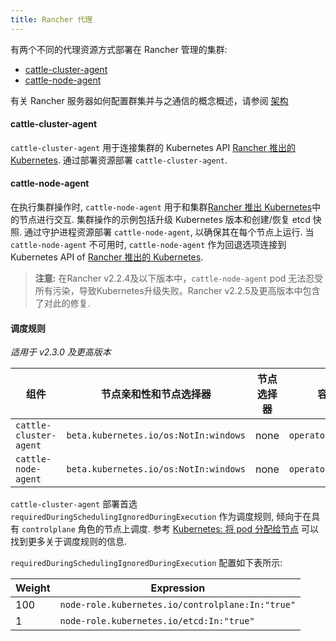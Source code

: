 ```yaml
---
title: Rancher 代理
---
```


有两个不同的代理资源方式部署在 Rancher 管理的集群:

- [cattle-cluster-agent](#cattle-cluster-agent)
- [cattle-node-agent](#cattle-node-agent)

有关 Rancher 服务器如何配置群集并与之通信的概念概述，请参阅 [架构](/docs/overview/architecture/)

#### cattle-cluster-agent

`cattle-cluster-agent` 用于连接集群的 Kubernetes API [Rancher 推出的 Kubernetes](/docs/cluster-provisioning/rke-clusters/). 通过部署资源部署 `cattle-cluster-agent`.

#### cattle-node-agent

在执行集群操作时, `cattle-node-agent` 用于和集群[Rancher 推出 Kubernetes](/docs/cluster-provisioning/rke-clusters/)中的节点进行交互. 集群操作的示例包括升级 Kubernetes 版本和创建/恢复 etcd 快照. 通过守护进程资源部署 `cattle-node-agent`, 以确保其在每个节点上运行. 当 `cattle-node-agent` 不可用时, `cattle-node-agent` 作为回退选项连接到 Kubernetes API of [Rancher 推出的 Kubernetes](/docs/cluster-provisioning/rke-clusters/).

> **注意:** 在Rancher v2.2.4及以下版本中，`cattle-node-agent` pod 无法忍受所有污染，导致Kubernetes升级失败。Rancher v2.2.5及更高版本中包含了对此的修复.

#### 调度规则

_适用于 v2.3.0 及更高版本_

| 组件              | 节点亲和性和节点选择器        | 节点选择器 | 容忍       |
| ---------------------- | ------------------------------------- | ------------ | ----------------- |
| `cattle-cluster-agent` | `beta.kubernetes.io/os:NotIn:windows` | none         | `operator:Exists` |
| `cattle-node-agent`    | `beta.kubernetes.io/os:NotIn:windows` | none         | `operator:Exists` |

`cattle-cluster-agent` 部署首选 `requiredDuringSchedulingIgnoredDuringExecution` 作为调度规则, 倾向于在具有   `controlplane` 角色的节点上调度. 参考 [Kubernetes: 将 pod 分配给节点](https://kubernetes.io/docs/concepts/configuration/assign-pod-node/) 可以找到更多关于调度规则的信息.

`requiredDuringSchedulingIgnoredDuringExecution` 配置如下表所示:

| Weight | Expression                                       |
| ------ | ------------------------------------------------ |
| 100    | `node-role.kubernetes.io/controlplane:In:"true"` |
| 1      | `node-role.kubernetes.io/etcd:In:"true"`         |
